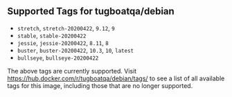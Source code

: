 ## Supported Tags for tugboatqa/debian

* `stretch`, `stretch-20200422`, `9.12`, `9`
* `stable`, `stable-20200422`
* `jessie`, `jessie-20200422`, `8.11`, `8`
* `buster`, `buster-20200422`, `10.3`, `10`, `latest`
* `bullseye`, `bullseye-20200422`

The above tags are currently supported. Visit https://hub.docker.com/r/tugboatqa/debian/tags/ to see a list of all available tags for this image, including those that are no longer supported.
